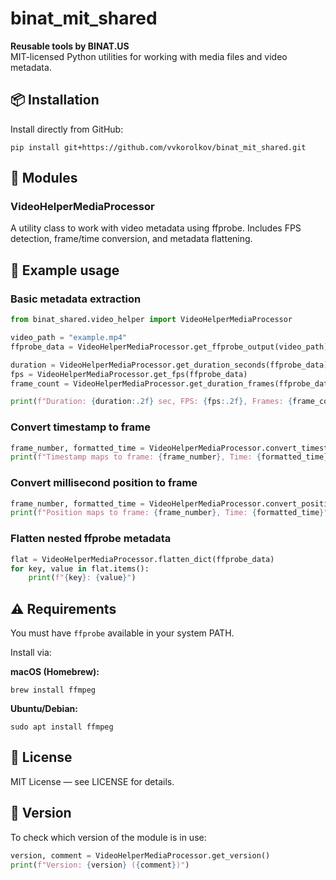 # binat_mit_shared

**Reusable tools by BINAT.US**  
MIT-licensed Python utilities for working with media files and video metadata.

## 📦 Installation

Install directly from GitHub:

    pip install git+https://github.com/vvkorolkov/binat_mit_shared.git

## 📁 Modules

### VideoHelperMediaProcessor

A utility class to work with video metadata using ffprobe. Includes FPS detection, frame/time conversion, and metadata flattening.

## 🧪 Example usage

### Basic metadata extraction

```python
from binat_shared.video_helper import VideoHelperMediaProcessor

video_path = "example.mp4"
ffprobe_data = VideoHelperMediaProcessor.get_ffprobe_output(video_path)

duration = VideoHelperMediaProcessor.get_duration_seconds(ffprobe_data)
fps = VideoHelperMediaProcessor.get_fps(ffprobe_data)
frame_count = VideoHelperMediaProcessor.get_duration_frames(ffprobe_data)

print(f"Duration: {duration:.2f} sec, FPS: {fps:.2f}, Frames: {frame_count}")
```

### Convert timestamp to frame

```python
frame_number, formatted_time = VideoHelperMediaProcessor.convert_timestamp_to_frame("00:02:10.500", fps)
print(f"Timestamp maps to frame: {frame_number}, Time: {formatted_time}")
```

### Convert millisecond position to frame

```python
frame_number, formatted_time = VideoHelperMediaProcessor.convert_position_to_frame(90250, fps)
print(f"Position maps to frame: {frame_number}, Time: {formatted_time}")
```

### Flatten nested ffprobe metadata

```python
flat = VideoHelperMediaProcessor.flatten_dict(ffprobe_data)
for key, value in flat.items():
    print(f"{key}: {value}")
```

## ⚠️ Requirements

You must have `ffprobe` available in your system PATH.

Install via:

**macOS (Homebrew):**

    brew install ffmpeg

**Ubuntu/Debian:**

    sudo apt install ffmpeg

## 📄 License

MIT License — see LICENSE for details.

## 🔁 Version

To check which version of the module is in use:

```python
version, comment = VideoHelperMediaProcessor.get_version()
print(f"Version: {version} ({comment})")
```